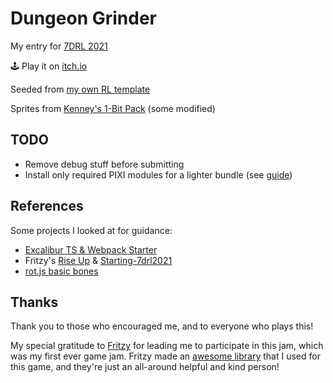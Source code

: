 # Dungeon Grinder

My entry for [7DRL 2021](https://7drl.com/)

🕹️ Play it on [itch.io](https://vegeta897.itch.io/dungeon-grinder)

Seeded from [my own RL template](https://github.com/vegeta897/rl-test)

Sprites from [Kenney's 1-Bit Pack](https://www.kenney.nl/assets/bit-pack) (some modified)

## TODO

- Remove debug stuff before submitting
- Install only required PIXI modules for a lighter bundle (see [guide](https://medium.com/anvoevodin/how-to-set-up-pixijs-v5-project-with-npm-and-webpack-41c18942c88d))

## References

Some projects I looked at for guidance:

- [Excalibur TS & Webpack Starter](https://github.com/excaliburjs/template-ts-webpack)
- Fritzy's [Rise Up](https://github.com/fritzy/7drl2020) & [Starting-7drl2021](https://github.com/fritzy/starting-7drl2021)
- [rot.js basic bones](https://github.com/twpage/rotjs-basic-bones)

## Thanks

Thank you to those who encouraged me, and to everyone who plays this!

My special gratitude to [Fritzy](https://twitter.com/fritzy) for leading me to participate in this jam, which was my first ever game jam. Fritzy made an [awesome library](https://t.co/UYMr93nCmG?amp=1) that I used for this game, and they're just an all-around helpful and kind person!

